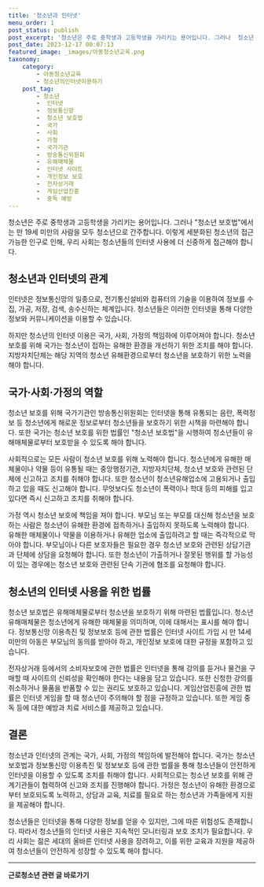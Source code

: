 ```yaml
---
title: '청소년과 인터넷'
menu_order: 1
post_status: publish
post_excerpt: '청소년은 주로 중학생과 고등학생을 가리키는 용어입니다. 그러나  청소년 보호법 에서는 만 19세 미만의 사람을 모두 청소년으로 간주합니다. 이렇게 세분화된 청소년의 접근 가능한 인구로 인해, 우리 사회는 청소년들의 인터넷 사용에 더 신중하게 접근해야 합니다.'
post_date: 2023-12-17 00:07:13
featured_image: _images/아동청소년교육.png
taxonomy:
    category:
        - 아동청소년교육
        - 청소년의인터넷이용하기
    post_tag:
        - 청소년
        -  인터넷
        -  정보통신망
        -  청소년 보호법
        -  국가
        -  사회
        -  가정
        -  국가기관
        -  방송통신위원회
        -  유해매체물
        -  인터넷 사이트
        -  개인정보 보호
        -  전자상거래
        -  게임산업진흥
        -  중독 예방
---
```



청소년은 주로 중학생과 고등학생을 가리키는 용어입니다. 그러나 "청소년 보호법"에서는 만 19세 미만의 사람을 모두 청소년으로 간주합니다. 이렇게 세분화된 청소년의 접근 가능한 인구로 인해, 우리 사회는 청소년들의 인터넷 사용에 더 신중하게 접근해야 합니다. 

## 청소년과 인터넷의 관계

인터넷은 정보통신망의 일종으로, 전기통신설비와 컴퓨터의 기술을 이용하여 정보를 수집, 가공, 저장, 검색, 송수신하는 체계입니다. 청소년들은 이러한 인터넷을 통해 다양한 정보와 커뮤니케이션을 이용할 수 있습니다. 

하지만 청소년의 인터넷 이용은 국가, 사회, 가정의 책임하에 이루어져야 합니다. 청소년 보호를 위해 국가는 청소년이 접하는 유해한 환경을 개선하기 위한 조치를 해야 합니다. 지방자치단체는 해당 지역의 청소년 유해환경으로부터 청소년을 보호하기 위한 노력을 해야 합니다.

## 국가·사회·가정의 역할

청소년 보호를 위해 국가기관인 방송통신위원회는 인터넷을 통해 유통되는 음란, 폭력정보 등 청소년에게 해로운 정보로부터 청소년들을 보호하기 위한 시책을 마련해야 합니다. 또한 국가는 청소년 보호를 위한 법률인 "청소년 보호법"을 시행하여 청소년들이 유해매체물로부터 보호받을 수 있도록 해야 합니다.

사회적으로는 모든 사람이 청소년 보호를 위해 노력해야 합니다. 청소년에게 유해한 매체물이나 약물 등이 유통될 때는 중앙행정기관, 지방자치단체, 청소년 보호와 관련된 단체에 신고하고 조치를 취해야 합니다. 또한 청소년이 청소년유해업소에 고용되거나 출입하고 있을 때도 신고해야 합니다. 무엇보다도 청소년이 폭력이나 학대 등의 피해를 입고 있다면 즉시 신고하고 조치를 취해야 합니다.

가정 역시 청소년 보호에 책임을 져야 합니다. 부모님 또는 부모를 대신해 청소년을 보호하는 사람은 청소년이 유해한 환경에 접촉하거나 출입하지 못하도록 노력해야 합니다. 유해한 매체물이나 약물을 이용하거나 유해한 업소에 출입하려고 할 때는 즉각적으로 막아야 합니다. 부모님이나 다른 보호자들은 필요한 경우 청소년 보호와 관련된 상담기관과 단체에 상담을 요청해야 합니다. 또한 청소년이 가출하거나 잘못된 행위를 할 가능성이 있는 경우에는 청소년 보호와 관련된 단속 기관에 협조를 요청해야 합니다.

## 청소년의 인터넷 사용을 위한 법률

청소년 보호법은 유해매체물로부터 청소년을 보호하기 위해 마련된 법률입니다. 청소년유해매체물은 청소년에게 유해한 매체물을 의미하며, 이에 대해서는 표시를 해야 합니다. 정보통신망 이용촉진 및 정보보호 등에 관한 법률은 인터넷 사이트 가입 시 만 14세 미만의 아동은 부모님의 동의를 받아야 하고, 개인정보 보호에 대한 규정을 포함하고 있습니다.

전자상거래 등에서의 소비자보호에 관한 법률은 인터넷을 통해 강의를 듣거나 물건을 구매할 때 사이트의 신뢰성을 확인해야 한다는 내용을 담고 있습니다. 또한 신청한 강의를 취소하거나 물품을 반품할 수 있는 권리도 보호하고 있습니다. 게임산업진흥에 관한 법률은 인터넷 게임을 할 때 청소년이 주의해야 할 점을 규정하고 있습니다. 또한 게임 중독 등에 대한 예방과 치료 서비스를 제공하고 있습니다.

## 결론

청소년과 인터넷의 관계는 국가, 사회, 가정의 책임하에 발전해야 합니다. 국가는 청소년 보호법과 정보통신망 이용촉진 및 정보보호 등에 관한 법률을 통해 청소년들이 안전하게 인터넷을 이용할 수 있도록 조치를 취해야 합니다. 사회적으로는 청소년 보호를 위해 관계기관들이 협력하여 신고와 조치를 진행해야 합니다. 가정은 청소년이 유해한 환경으로부터 보호되도록 노력하고, 상담과 교육, 치료를 필요로 하는 청소년과 가족들에게 지원을 제공해야 합니다.

청소년들은 인터넷을 통해 다양한 정보를 얻을 수 있지만, 그에 따른 위험성도 존재합니다. 따라서 청소년들의 인터넷 사용은 지속적인 모니터링과 보호 조치가 필요합니다. 우리 사회는 젊은 세대의 올바른 인터넷 사용을 장려하고, 이를 위한 교육과 지원을 제공하여 청소년들이 안전하게 성장할 수 있도록 해야 합니다.
<!-- wp:separator -->
<hr class="wp-block-separator has-alpha-channel-opacity"/>
<!-- /wp:separator -->

<!-- wp:group {"backgroundColor":"base","layout":{"type":"constrained"}} -->
<div class="wp-block-group has-base-background-color has-background"><!-- wp:paragraph {"align":"center","fontSize":"medium"} -->
<p class="has-text-align-center has-large-font-size"><strong>근로청소년 관련 글 바로가기</strong></p>
<!-- /wp:paragraph -->


<!-- wp:latest-posts
{"categories":[{"id":30665,"count":19,"description":"","link":"https://uknowlaw.com/category/%ea%b7%bc%eb%a1%9c%ec%b2%ad%ec%86%8c%eb%85%84/","name":"근로청소년","slug":"근로청소년","taxonomy":"category","parent":0,"meta":[],"_links":{"self":[{"href":"https://uknowlaw.com/wp-json/wp/v2/categories/30665"}],"collection":[{"href":"https://uknowlaw.com/wp-json/wp/v2/categories"}],"about":[{"href":"https://uknowlaw.com/wp-json/wp/v2/taxonomies/category"}],"wp:post_type":[{"href":"https://uknowlaw.com/wp-json/wp/v2/posts?categories=30665"}],"curies":[{"name":"wp","href":"https://api.w.org/{rel}","templated":true}]}}],"postsToShow":100,"excerptLength":28,"postLayout":"grid","columns":2,"featuredImageAlign":"left","featuredImageSizeSlug":"large","fontSize":"small"} /--></div>
<!-- /wp:group -->